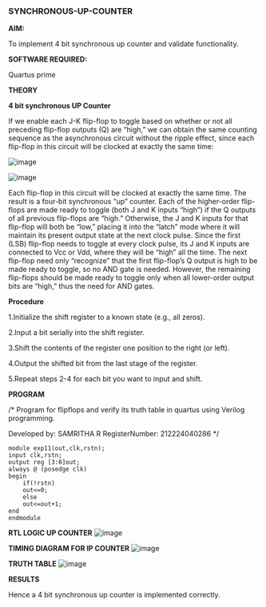 ### SYNCHRONOUS-UP-COUNTER

**AIM:**

To implement 4 bit synchronous up counter and validate functionality.

**SOFTWARE REQUIRED:**

Quartus prime

**THEORY**

**4 bit synchronous UP Counter**

If we enable each J-K flip-flop to toggle based on whether or not all preceding flip-flop outputs (Q) are “high,” we can obtain the same counting sequence as the asynchronous circuit without the ripple effect, since each flip-flop in this circuit will be clocked at exactly the same time:

![image](https://github.com/naavaneetha/SYNCHRONOUS-UP-COUNTER/assets/154305477/d5db3fa0-e413-404c-b80e-b2f39d82e7e8)


![image](https://github.com/naavaneetha/SYNCHRONOUS-UP-COUNTER/assets/154305477/52cb61eb-d04b-442d-810c-31185a68410b)

Each flip-flop in this circuit will be clocked at exactly the same time.
The result is a four-bit synchronous “up” counter. Each of the higher-order flip-flops are made ready to toggle (both J and K inputs “high”) if the Q outputs of all previous flip-flops are “high.”
Otherwise, the J and K inputs for that flip-flop will both be “low,” placing it into the “latch” mode where it will maintain its present output state at the next clock pulse.
Since the first (LSB) flip-flop needs to toggle at every clock pulse, its J and K inputs are connected to Vcc or Vdd, where they will be “high” all the time.
The next flip-flop need only “recognize” that the first flip-flop’s Q output is high to be made ready to toggle, so no AND gate is needed.
However, the remaining flip-flops should be made ready to toggle only when all lower-order output bits are “high,” thus the need for AND gates.

**Procedure**

1.Initialize the shift register to a known state (e.g., all zeros).

2.Input a bit serially into the shift register.

3.Shift the contents of the register one position to the right (or left).

4.Output the shifted bit from the last stage of the register.

5.Repeat steps 2-4 for each bit you want to input and shift.



**PROGRAM**

/* Program for flipflops and verify its truth table in quartus using Verilog programming. 

Developed by: SAMRITHA R RegisterNumber: 212224040286
*/
```
module exp11(out,clk,rstn);
input clk,rstn;
output reg [3:0]out;
always @ (posedge clk)
begin
	if(!rstn)
	out<=0;
	else
	out<=out+1;
end
endmodule

```

**RTL LOGIC UP COUNTER**
![image](https://github.com/user-attachments/assets/3d4fa003-e35f-4b53-9665-13bbe766200b)


**TIMING DIAGRAM FOR IP COUNTER**
![image](https://github.com/user-attachments/assets/142f084e-4b04-4c4b-aa98-8e23a1c84fce)


**TRUTH TABLE**
![image](https://github.com/user-attachments/assets/6fa2dfbe-2f85-45a5-b651-3ae52c7a6b52)


**RESULTS**

Hence a 4 bit synchronous up counter is implemented correctly.

